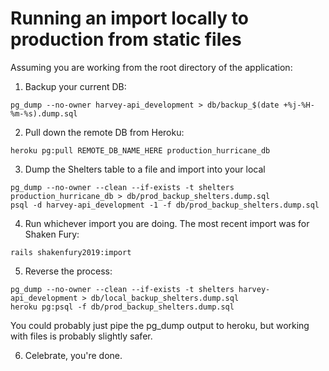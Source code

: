 # Running an import locally to production from static files

Assuming you are working from the root directory of the application:

1. Backup your current DB:

```
pg_dump --no-owner harvey-api_development > db/backup_$(date +%j-%H-%m-%s).dump.sql
```

2. Pull down the remote DB from Heroku:
```
heroku pg:pull REMOTE_DB_NAME_HERE production_hurricane_db
```

3. Dump the Shelters table to a file and import into your local
```
pg_dump --no-owner --clean --if-exists -t shelters production_hurricane_db > db/prod_backup_shelters.dump.sql
psql -d harvey-api_development -1 -f db/prod_backup_shelters.dump.sql
```

4. Run whichever import you are doing.  The most recent import was for Shaken Fury:
```
rails shakenfury2019:import
```

5.  Reverse the process:
```
pg_dump --no-owner --clean --if-exists -t shelters harvey-api_development > db/local_backup_shelters.dump.sql
heroku pg:psql -f db/prod_backup_shelters.dump.sql
```
You could probably just pipe the pg_dump output to heroku, but working with files is probably slightly safer.

6. Celebrate, you're done.
